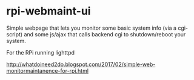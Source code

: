 # rpi-webmaint-ui

Simple webpage that lets you monitor some basic system info (via a cgi-script) and some js/ajax that calls backend cgi to shutdown/reboot your system.

For the RPi running lighttpd

http://whatdoineed2do.blogspot.com/2017/02/simple-web-monitormaintanence-for-rpi.html
